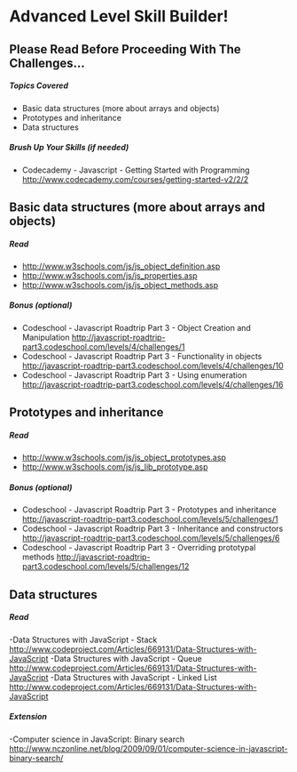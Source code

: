 # Advanced Level Skill Builder!

## Please Read Before Proceeding With The Challenges...

##### Topics Covered

- Basic data structures (more about arrays and objects)
- Prototypes and inheritance
- Data structures

##### Brush Up Your Skills (if needed)
- Codecademy - Javascript - Getting Started with Programming
<http://www.codecademy.com/courses/getting-started-v2/2/2>

## Basic data structures (more about arrays and objects)

##### Read
- <http://www.w3schools.com/js/js_object_definition.asp>
- <http://www.w3schools.com/js/js_properties.asp>
- <http://www.w3schools.com/js/js_object_methods.asp>

##### Bonus (optional)
- Codeschool - Javascript Roadtrip Part 3 - Object Creation and Manipulation
<http://javascript-roadtrip-part3.codeschool.com/levels/4/challenges/1>
- Codeschool - Javascript Roadtrip Part 3 - Functionality in objects
<http://javascript-roadtrip-part3.codeschool.com/levels/4/challenges/10>
- Codeschool - Javascript Roadtrip Part 3 - Using enumeration
<http://javascript-roadtrip-part3.codeschool.com/levels/4/challenges/16>

## Prototypes and inheritance

##### Read
- <http://www.w3schools.com/js/js_object_prototypes.asp>
- <http://www.w3schools.com/js/js_lib_prototype.asp>

##### Bonus (optional)

- Codeschool - Javascript Roadtrip Part 3 - Prototypes and inheritance
<http://javascript-roadtrip-part3.codeschool.com/levels/5/challenges/1>
- Codeschool - Javascript Roadtrip Part 3 - Inheritance and constructors
<http://javascript-roadtrip-part3.codeschool.com/levels/5/challenges/6>
- Codeschool - Javascript Roadtrip Part 3 - Overriding prototypal methods
<http://javascript-roadtrip-part3.codeschool.com/levels/5/challenges/12>

## Data structures

##### Read

-Data Structures with JavaScript - Stack
<http://www.codeproject.com/Articles/669131/Data-Structures-with-JavaScript>
-Data Structures with JavaScript - Queue
<http://www.codeproject.com/Articles/669131/Data-Structures-with-JavaScript>
-Data Structures with JavaScript - Linked List
<http://www.codeproject.com/Articles/669131/Data-Structures-with-JavaScript>

##### Extension

-Computer science in JavaScript: Binary search
<http://www.nczonline.net/blog/2009/09/01/computer-science-in-javascript-binary-search/>
